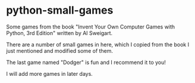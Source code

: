 # python-small-games
Some games from the book "Invent Your Own Computer Games with Python, 3rd Edition" written by AI Sweigart.

There are a number of small games in here, which I copied from the book I just mentioned and modified some of them.

The last game named "Dodger" is fun and I recommend it to you!

I will add more games in later days.


